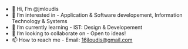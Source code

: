 - 👋 Hi, I’m @jmloudis
- 👀 I’m interested in - Application & Software developement, Information Technology & Systems
- 🌱 I’m currently learning - IST: Design & Developement
- 💞️ I’m looking to collaborate on - Open to ideas!
- 📫 How to reach me - Email: 16jloudis@gmail.com
    

<!---
jmloudis/jmloudis is a ✨ special ✨ repository because its `README.md` (this file) appears on your GitHub profile.
You can click the Preview link to take a look at your changes.
--->
